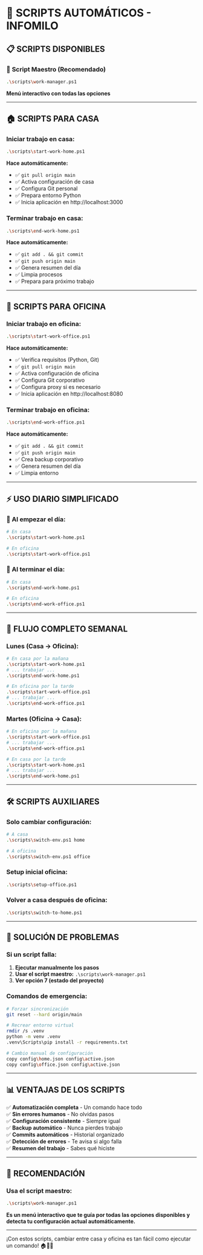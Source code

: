 # 🚀 SCRIPTS AUTOMÁTICOS - INFOMILO

## 📋 **SCRIPTS DISPONIBLES**

### 🎯 **Script Maestro (Recomendado)**
```bash
.\scripts\work-manager.ps1
```
**Menú interactivo con todas las opciones**

---

## 🏠 **SCRIPTS PARA CASA**

### **Iniciar trabajo en casa:**
```bash
.\scripts\start-work-home.ps1
```
**Hace automáticamente:**
- ✅ `git pull origin main`
- ✅ Activa configuración de casa
- ✅ Configura Git personal
- ✅ Prepara entorno Python
- ✅ Inicia aplicación en http://localhost:3000

### **Terminar trabajo en casa:**
```bash
.\scripts\end-work-home.ps1
```
**Hace automáticamente:**
- ✅ `git add . && git commit`
- ✅ `git push origin main`
- ✅ Genera resumen del día
- ✅ Limpia procesos
- ✅ Prepara para próximo trabajo

---

## 🏢 **SCRIPTS PARA OFICINA**

### **Iniciar trabajo en oficina:**
```bash
.\scripts\start-work-office.ps1
```
**Hace automáticamente:**
- ✅ Verifica requisitos (Python, Git)
- ✅ `git pull origin main`
- ✅ Activa configuración de oficina
- ✅ Configura Git corporativo
- ✅ Configura proxy si es necesario
- ✅ Inicia aplicación en http://localhost:8080

### **Terminar trabajo en oficina:**
```bash
.\scripts\end-work-office.ps1
```
**Hace automáticamente:**
- ✅ `git add . && git commit`
- ✅ `git push origin main`
- ✅ Crea backup corporativo
- ✅ Genera resumen del día
- ✅ Limpia entorno

---

## ⚡ **USO DIARIO SIMPLIFICADO**

### **🌅 Al empezar el día:**
```bash
# En casa
.\scripts\start-work-home.ps1

# En oficina
.\scripts\start-work-office.ps1
```

### **🌙 Al terminar el día:**
```bash
# En casa
.\scripts\end-work-home.ps1

# En oficina
.\scripts\end-work-office.ps1
```

---

## 🔄 **FLUJO COMPLETO SEMANAL**

### **Lunes (Casa → Oficina):**
```bash
# En casa por la mañana
.\scripts\start-work-home.ps1
# ... trabajar ...
.\scripts\end-work-home.ps1

# En oficina por la tarde
.\scripts\start-work-office.ps1
# ... trabajar ...
.\scripts\end-work-office.ps1
```

### **Martes (Oficina → Casa):**
```bash
# En oficina por la mañana
.\scripts\start-work-office.ps1
# ... trabajar ...
.\scripts\end-work-office.ps1

# En casa por la tarde
.\scripts\start-work-home.ps1
# ... trabajar ...
.\scripts\end-work-home.ps1
```

---

## 🛠️ **SCRIPTS AUXILIARES**

### **Solo cambiar configuración:**
```bash
# A casa
.\scripts\switch-env.ps1 home

# A oficina
.\scripts\switch-env.ps1 office
```

### **Setup inicial oficina:**
```bash
.\scripts\setup-office.ps1
```

### **Volver a casa después de oficina:**
```bash
.\scripts\switch-to-home.ps1
```

---

## 🚨 **SOLUCIÓN DE PROBLEMAS**

### **Si un script falla:**
1. **Ejecutar manualmente los pasos**
2. **Usar el script maestro:** `.\scripts\work-manager.ps1`
3. **Ver opción 7 (estado del proyecto)**

### **Comandos de emergencia:**
```bash
# Forzar sincronización
git reset --hard origin/main

# Recrear entorno virtual
rmdir /s .venv
python -m venv .venv
.venv\Scripts\pip install -r requirements.txt

# Cambio manual de configuración
copy config\home.json config\active.json
copy config\office.json config\active.json
```

---

## 📊 **VENTAJAS DE LOS SCRIPTS**

✅ **Automatización completa** - Un comando hace todo  
✅ **Sin errores humanos** - No olvidas pasos  
✅ **Configuración consistente** - Siempre igual  
✅ **Backup automático** - Nunca pierdes trabajo  
✅ **Commits automáticos** - Historial organizado  
✅ **Detección de errores** - Te avisa si algo falla  
✅ **Resumen del trabajo** - Sabes qué hiciste  

---

## 🎯 **RECOMENDACIÓN**

### **Usa el script maestro:**
```bash
.\scripts\work-manager.ps1
```

**Es un menú interactivo que te guía por todas las opciones disponibles y detecta tu configuración actual automáticamente.**

---

¡Con estos scripts, cambiar entre casa y oficina es tan fácil como ejecutar un comando! 🏠🏢✨
